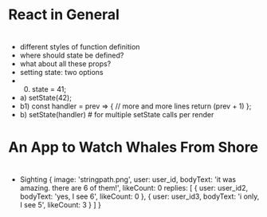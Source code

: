 #
# React in General
#

- different styles of function definition
- where should state be defined?
- what about all these props?
- setting state: two options
- 0) state = 41;
- a) setState(42);
- b1) const handler = prev => {
    // more and more lines
    return (prev + 1)
    };
- b) setState(handler) # for multiple setState calls per render

#
# An App to Watch Whales From Shore
#

- Sighting
{
    image: 'stringpath.png',
    user: user_id,
    bodyText: 'it was amazing. there are 6 of them!',
    likeCount: 0
    replies: [
        {
          user: user_id2,
          bodyText: 'yes, I see 6',
          likeCount: 0
        },
        {
          user: user_id3,
          bodyText: 'i only, I see 5',
          likeCount: 3
        }
    ]
}
